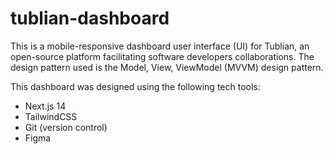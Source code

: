 # tublian-dashboard

This is a mobile-responsive dashboard user interface (UI) for Tublian, an
open-source platform facilitating software developers collaborations. The design
pattern used is the Model, View, ViewModel (MVVM) design pattern.

This dashboard was designed using the following tech tools:

- Next.js 14
- TailwindCSS
- Git (version control)
- Figma
